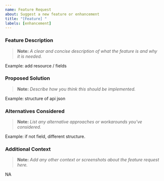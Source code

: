 ```yaml
---
name: Feature Request
about: Suggest a new feature or enhancement
title: "[Feature] "
labels: [enhancement]
---
```


### Feature Description

> **Note:** _A clear and concise description of what the feature is and why it is needed._

Example: add resource / fields

### Proposed Solution

> **Note:** _Describe how you think this should be implemented._

Example: structure of api json

### Alternatives Considered

> **Note:** _List any alternative approaches or workarounds you've considered._

Example: if not field, different structure.

### Additional Context

> **Note:** _Add any other context or screenshots about the feature request here._

NA
